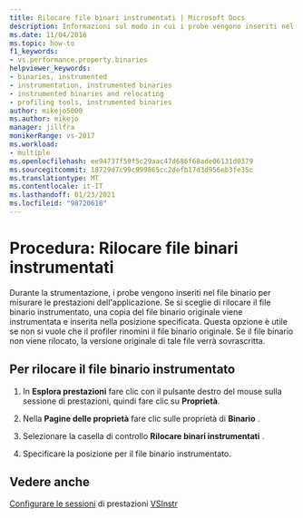 ```yaml
---
title: Rilocare file binari instrumentati | Microsoft Docs
description: Informazioni sul modo in cui i probe vengono inseriti nel file binario per misurare le prestazioni dell'applicazione durante la strumentazione.
ms.date: 11/04/2016
ms.topic: how-to
f1_keywords:
- vs.performance.property.binaries
helpviewer_keywords:
- binaries, instrumented
- instrumentation, instrumented binaries
- instrumented binaries and relocating
- profiling tools, instrumented binaries
author: mikejo5000
ms.author: mikejo
manager: jillfra
monikerRange: vs-2017
ms.workload:
- multiple
ms.openlocfilehash: ee94737f59f5c29aac47d686f68ade06131d0379
ms.sourcegitcommit: 18729d7c99c999865cc2defb17d3d956eb3fe35c
ms.translationtype: MT
ms.contentlocale: it-IT
ms.lasthandoff: 01/23/2021
ms.locfileid: "98720618"
---
```

# <a name="how-to-relocate-instrumented-binaries"></a>Procedura: Rilocare file binari instrumentati

Durante la strumentazione, i probe vengono inseriti nel file binario per misurare le prestazioni dell'applicazione. Se si sceglie di rilocare il file binario instrumentato, una copia del file binario originale viene instrumentata e inserita nella posizione specificata. Questa opzione è utile se non si vuole che il profiler rinomini il file binario originale. Se il file binario non viene rilocato, la versione originale di tale file verrà sovrascritta.

## <a name="to-relocate-instrumented-binary"></a>Per rilocare il file binario instrumentato

1. In **Esplora prestazioni** fare clic con il pulsante destro del mouse sulla sessione di prestazioni, quindi fare clic su **Proprietà**.

2. Nella **Pagine delle proprietà** fare clic sulle proprietà di **Binario** .

3. Selezionare la casella di controllo **Rilocare binari instrumentati** .

4. Specificare la posizione per il file binario instrumentato.

## <a name="see-also"></a>Vedere anche

[Configurare le sessioni](../profiling/configuring-performance-sessions.md) 
 di prestazioni [VSInstr](../profiling/vsinstr.md)
